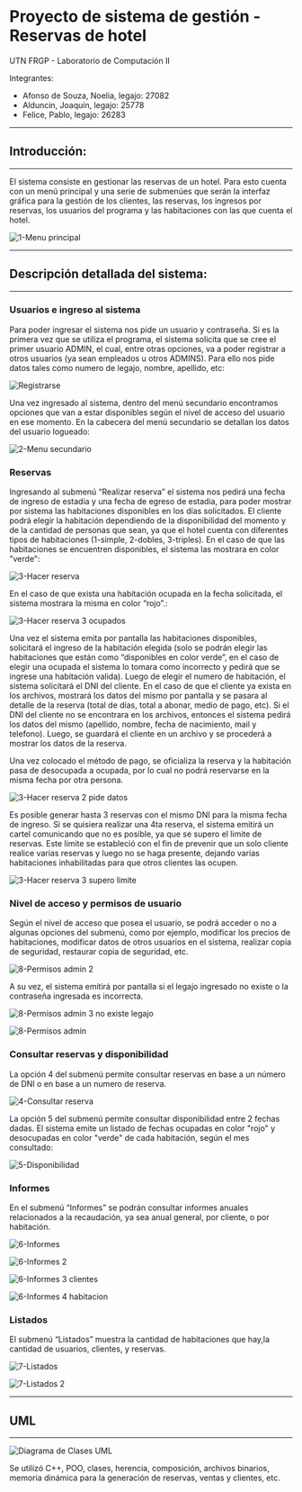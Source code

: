 # Proyecto de sistema de gestión - Reservas de hotel

UTN FRGP - Laboratorio de Computación II

Integrantes:

- Afonso de Souza, Noelia, legajo: 27082
- Alduncin, Joaquín, legajo: 25778
- Felice, Pablo, legajo: 26283


------------
## Introducción:
-------------
El sistema consiste en gestionar las reservas de un hotel.
Para esto cuenta con un menú principal y una serie de submenúes que serán la interfaz gráfica para la gestión de los clientes, las reservas, los ingresos por reservas, los usuarios del programa y las habitaciones con las que cuenta el hotel.

![1-Menu principal](https://user-images.githubusercontent.com/122423086/212205971-6054e61b-46b7-44a1-8472-9835eb11b90a.JPG)



-----------------------------
## Descripción detallada del sistema: 
-----------------------------

### Usuarios e ingreso al sistema 
Para poder ingresar el sistema nos pide un usuario y contraseña. Si es la primera vez que se utiliza el programa, el sistema solicita que se cree el primer usuario ADMIN, el cual, entre otras opciones, va a poder registrar a otros usuarios (ya sean empleados u otros ADMINS). Para ello nos pide datos tales como numero de legajo, nombre, apellido, etc: 

![Registrarse](https://user-images.githubusercontent.com/122423086/212206027-d832b16b-ba46-413f-97c8-ac9c37cdd0f6.JPG)




Una vez ingresado al sistema, dentro del menú secundario encontramos opciones que van a estar disponibles según el nivel de acceso del usuario en ese momento. En la cabecera del menú secundario se detallan los datos del usuario logueado:

![2-Menu secundario](https://user-images.githubusercontent.com/122423086/212206081-faf03869-6c78-476e-9ee1-b2ab08c80f7e.JPG)


### Reservas

Ingresando al submenú “Realizar reserva” el sistema nos pedirá una fecha de ingreso de estadia y una fecha de egreso de estadia, para poder mostrar por sistema las habitaciones disponibles en los días solicitados. El cliente  podrá elegir la habitación dependiendo de la disponibilidad del momento y de la cantidad de personas que sean, ya que el hotel cuenta con diferentes tipos de habitaciones (1-simple, 2-dobles, 3-triples). En el caso de que las habitaciones se encuentren disponibles, el sistema las mostrara en color "verde":

![3-Hacer reserva](https://user-images.githubusercontent.com/122423086/212206107-c2062378-dbd5-4619-b059-bc8c276964d0.JPG)



En el caso de que exista una habitación ocupada en la fecha solicitada, el sistema mostrara la misma en color “rojo”.:

![3-Hacer reserva 3 ocupados](https://user-images.githubusercontent.com/122423086/212206120-5732ac50-43a2-415c-a88a-cfa4fcb46db3.JPG)



Una vez el sistema emita por pantalla las habitaciones disponibles,  solicitará el ingreso de la habitación elegida (solo se podrán elegir las habitaciones que están como “disponibles en color verde”, en el caso de elegir una ocupada el sistema lo tomara como incorrecto y pedirá que se ingrese una habitación valida).
Luego de elegir el numero de habitación, el sistema solicitará el DNI del cliente. En el caso de que el cliente ya exista en los archivos, mostrará los datos del mismo por pantalla y se pasara al detalle de la reserva (total de días, total a abonar, medio de pago, etc).
Si el DNI del cliente no se encontrara en los archivos, entonces el sistema pedirá los datos del mismo (apellido, nombre, fecha de nacimiento, mail y telefono). Luego, se guardará el cliente en un archivo y se procederá a mostrar los datos de la reserva. 

Una vez colocado el método de pago, se oficializa la reserva y la habitación pasa de desocupada a ocupada, por lo cual no podrá reservarse en la misma fecha por otra persona.


![3-Hacer reserva 2 pide datos](https://user-images.githubusercontent.com/122423086/212206136-1b373b9c-8f86-41cd-b8fa-bdd6b4cb0656.JPG)


Es posible generar hasta 3 reservas con el mismo DNI para la misma fecha de ingreso. Si se quisiera realizar una 4ta reserva, el sistema emitirá un cartel comunicando que no es posible, ya que se supero el limite de reservas. Este limite se estableció con el fin de prevenir que un solo cliente realice varias reservas  y  luego no se haga presente, dejando varias habitaciones inhabilitadas para que otros clientes las ocupen.

![3-Hacer reserva 3 supero limite](https://user-images.githubusercontent.com/122423086/212206148-5aa42785-9b8a-4597-9e79-101d3b9cb88b.jpg)


### Nivel de acceso y permisos de usuario

Según el nivel de acceso que posea el usuario, se podrá acceder o no a algunas opciones del submenú, como por ejemplo, modificar los precios de habitaciones, modificar datos de otros usuarios en el sistema, realizar copia de seguridad, restaurar copia de seguridad, etc.

![8-Permisos admin 2](https://user-images.githubusercontent.com/122423086/212206168-e323ccdc-4c7a-4d31-8a31-062b34de58d9.jpg)


A su vez, el sistema emitirá por pantalla si el legajo ingresado no existe o la contraseña ingresada es incorrecta.

![8-Permisos admin 3 no existe legajo](https://user-images.githubusercontent.com/122423086/212206182-37326496-598d-4e62-8b5e-a22340240ea4.jpg)



![8-Permisos admin](https://user-images.githubusercontent.com/122423086/212206430-8398b5be-fe84-428f-af18-9c9d5664ffa4.JPG)



### Consultar reservas y disponibilidad
La opción 4 del submenú permite consultar reservas en base a un número de DNI o en base a un numero de reserva.



![4-Consultar reserva](https://user-images.githubusercontent.com/122423086/212206223-20a8531a-6289-46a7-83e0-d742a834bd54.JPG)



La opción 5 del submenú permite consultar disponibilidad entre 2 fechas dadas. El sistema emite un listado de fechas ocupadas en color "rojo" y desocupadas en color "verde" de cada habitación, según el mes consultado:

![5-Disponibilidad](https://user-images.githubusercontent.com/122423086/212206233-0fe0f0e0-bad0-4428-9271-53e9a196f10b.JPG)



### Informes
En el submenú “Informes” se podrán consultar informes anuales relacionados a la recaudación, ya sea anual general, por cliente, o por habitación.




![6-Informes](https://user-images.githubusercontent.com/122423086/212206257-f758debc-fff2-436b-bd85-bd7271f7ed9d.JPG)


![6-Informes 2](https://user-images.githubusercontent.com/122423086/212206652-8bc44a24-4c8e-46ec-82da-a51cdef917e1.JPG)


![6-Informes 3 clientes](https://user-images.githubusercontent.com/122423086/212206284-4f36565c-8a2d-455f-9166-dca14c583d03.jpg)

![6-Informes 4 habitacion](https://user-images.githubusercontent.com/122423086/212206289-b8d0c655-ae28-45b2-a1a1-87077e6e7900.jpg)


### Listados
El submenú “Listados” muestra la cantidad de habitaciones que hay,la cantidad de usuarios, clientes, y reservas. 


![7-Listados](https://user-images.githubusercontent.com/122423086/212206317-c435635e-fb38-4528-8481-e60db6e46371.JPG)

![7-Listados 2](https://user-images.githubusercontent.com/122423086/212206313-5fc54806-5892-405c-bd7c-7f8ac2af1337.jpg)




--------------
## UML
--------------

![Diagrama de Clases UML](https://user-images.githubusercontent.com/122423086/211724483-854f2eab-f469-426b-844e-b66bc7cf753f.JPG)


Se utilizó C++, POO, clases, herencia, composición, archivos binarios, memoria dinámica para la generación de reservas, ventas y clientes, etc.



